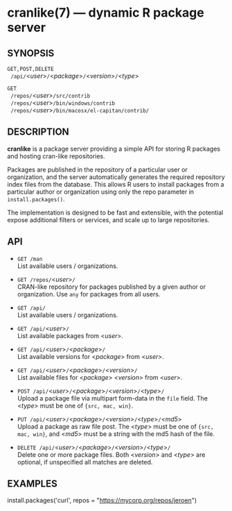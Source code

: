 
# cranlike(7) &mdash; dynamic R package server

## SYNOPSIS

`GET,POST,DELETE`  
&nbsp; `/api/`&lt;*user*>`/`&lt;*package*>`/`&lt;*version*>`/`&lt;*type*>  

`GET`  
&nbsp; `/repos/`&lt;*user*>`/src/contrib`  
&nbsp; `/repos/`&lt;*user*>`/bin/windows/contrib`  
&nbsp; `/repos/`&lt;*user*>`/bin/macosx/el-capitan/contrib/`  


## DESCRIPTION

**cranlike** is a package server providing a simple API for storing
R packages and hosting cran-like repositories. 

Packages are published in the repository of a particular user or 
organization, and the server automatically generates the required 
repository index files from the database. 
This allows R users to install packages from a particular author or 
organization using only the repo parameter in `install.packages()`.

The implementation is designed to be fast and extensible, with the
potential expose additional filters or services, and scale up to
large repositories.

## API

* `GET /man`  
  List available users / organizations.

* `GET /repos/`&lt;*user*>`/`  
  CRAN-like repository for packages published by a given author
  or organization. Use `any` for packages from all users.

* `GET /api/`  
  List available users / organizations.

* `GET /api/`&lt;*user*>`/`  
  List available packages from <*user*>.

* `GET /api/`&lt;*user*>`/`&lt;*package*>`/`  
  List available versions for <*package*> from <*user*>.

* `GET /api/`&lt;*user*>`/`&lt;*package*>`/`&lt;*version*>`/`  
  List available files for <*package*> <*version*> from <*user*>.

* `POST /api/`&lt;*user*>`/`&lt;*package*>`/`&lt;*version*>`/`&lt;*type*>`/`  
  Upload a package file via multipart form-data in the `file` field. 
  The <*type*> must be one of `{src, mac, win}`.

* `PUT /api/`&lt;*user*>`/`&lt;*package*>`/`&lt;*version*>`/`&lt;*type*>`/`&lt;*md5*>` `   
  Upload a package as raw file post. The <*type*> must be one of `{src, mac, win}`,
  and <*md5*> must be a string with the md5 hash of the file.

* `DELETE /api/`&lt;*user*>`/`&lt;*package*>`/`&lt;*version*>`/`&lt;*type*>`/`    
  Delete one or more package files. Both <*version*> and <*type*> are optional,
  if unspecified all matches are deleted.

## EXAMPLES

install.packages('curl', repos = "https://mycorp.org/repos/jeroen")  
